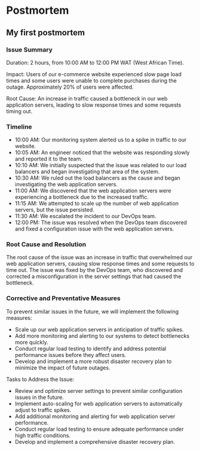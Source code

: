 # Postmortem

## My first postmortem

### **Issue Summary**

Duration: 2 hours, from 10:00 AM to 12:00 PM WAT (West African Time).

Impact: Users of our e-commerce website experienced slow page load times and some users were unable to complete purchases during the outage. Approximately 20% of users were affected.

Root Cause: An increase in traffic caused a bottleneck in our web application servers, leading to slow response times and some requests timing out.

### **Timeline**

* 10:00 AM: Our monitoring system alerted us to a spike in traffic to our website.
* 10:05 AM: An engineer noticed that the website was responding slowly and reported it to the team.
* 10:10 AM: We initially suspected that the issue was related to our load balancers and began investigating that area of the system.
* 10:30 AM: We ruled out the load balancers as the cause and began investigating the web application servers.
* 11:00 AM: We discovered that the web application servers were experiencing a bottleneck due to the increased traffic.
* 11:15 AM: We attempted to scale up the number of web application servers, but the issue persisted.
* 11:30 AM: We escalated the incident to our DevOps team.
* 12:00 PM: The issue was resolved when the DevOps team discovered and fixed a configuration issue with the web application servers.

### **Root Cause and Resolution**

The root cause of the issue was an increase in traffic that overwhelmed our web application servers, causing slow response times and some requests to time out. The issue was fixed by the DevOps team, who discovered and corrected a misconfiguration in the server settings that had caused the bottleneck.

### **Corrective and Preventative Measures**

To prevent similar issues in the future, we will implement the following measures:

* Scale up our web application servers in anticipation of traffic spikes.
* Add more monitoring and alerting to our systems to detect bottlenecks more quickly.
* Conduct regular load testing to identify and address potential performance issues before they affect users.
* Develop and implement a more robust disaster recovery plan to minimize the impact of future outages.

Tasks to Address the Issue:

* Review and optimize server settings to prevent similar configuration issues in the future.
* Implement auto-scaling for web application servers to automatically adjust to traffic spikes.
* Add additional monitoring and alerting for web application server performance.
* Conduct regular load testing to ensure adequate performance under high traffic conditions.
* Develop and implement a comprehensive disaster recovery plan.
